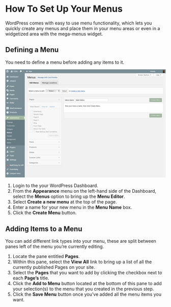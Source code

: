 # How To Set Up Your Menus

WordPress comes with easy to use menu functionality, which lets you quickly create any menus and place them in your menu areas or even in a widgetized area with the mega-menus widget.

## Defining a Menu

You need to define a menu before adding any items to it.

![Defining a Menu](img/defining-menu.png)

1. Login to the your WordPress Dashboard.
2. From the **Appearance** menu on the left-hand side of the Dashboard, select the **Menus** option to bring up the **Menu Editor**.
3. Select **Create a new menu** at the top of the page.
4. Enter a name for your new menu in the **Menu Name** box.
5. Click the **Create Menu** button.

## Adding Items to a Menu

You can add different link types into your menu, these are split between panes left of the menu you’re currently editing.

1. Locate the pane entitled **Pages**.
2. Within this pane, select the **View All** link to bring up a list of all the currently published Pages on your site.
3. Select the **Pages** that you want to add by clicking the checkbox next to each **Page’s** title.
4. Click the **Add to Menu** button located at the bottom of this pane to add your selection(s) to the menu that you created in the previous step.
5. Click the **Save Menu** button once you’ve added all the menu items you want.
